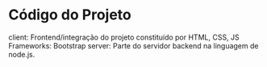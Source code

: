 # Código do Projeto

client: Frontend/integração do projeto constituído por HTML, CSS, JS
Frameworks: Bootstrap
server: Parte do servidor backend na linguagem de node.js.

